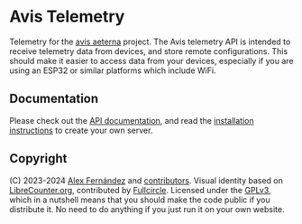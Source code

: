 # Avis Telemetry

Telemetry for the [avis aeterna](https://pinchito.es/2023/avis-aeterna) project.
The Avis telemetry API is intended to receive telemetry data from devices,
and store remote configurations.
This should make it easier to access data from your devices,
especially if you are using an ESP32 or similar platforms which include WiFi.

## Documentation

Please check out the [API documentation](docs/api.md),
and read the [installation instructions](docs/install.md) to create your own server.

## Copyright

(C) 2023-2024 [Alex Fernández](https://pinchito.es/)
and [contributors](https://github.com/alexfernandez/avis-telemetry/graphs/contributors).
Visual identity based on [LibreCounter.org](https://librecounter.org/),
contributed by [Fullcircle](https://fullcircle.es/).
Licensed under the [GPLv3](https://www.gnu.org/licenses/gpl-3.0.en.html),
which in a nutshell means that you should make the code public if you distribute it.
No need to do anything if you just run it on your own website.


